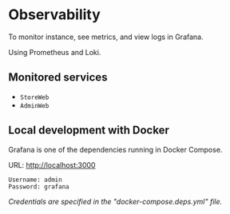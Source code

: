 # Observability

To monitor instance, see metrics, and view logs in Grafana.

Using Prometheus and Loki.

## Monitored services

* ``StoreWeb``
* ``AdminWeb``

## Local development with Docker

Grafana is one of the dependencies running in Docker Compose.

URL: [http://localhost:3000](http://localhost:3000)

```
Username: admin
Password: grafana
```

_Credentials are specified in the "docker-compose.deps.yml" file._